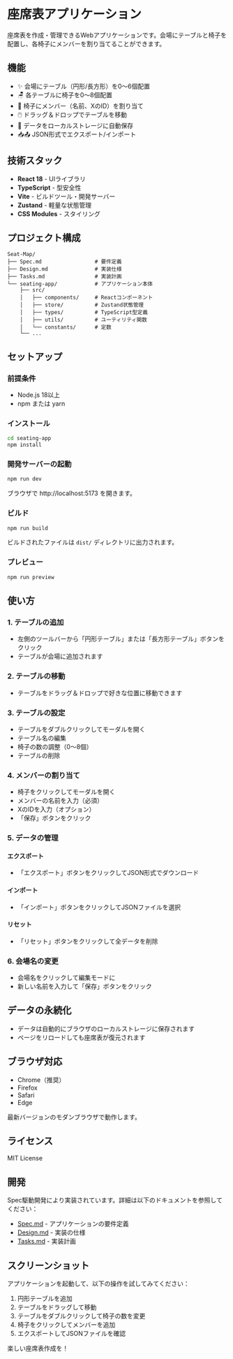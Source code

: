 # 座席表アプリケーション

座席表を作成・管理できるWebアプリケーションです。会場にテーブルと椅子を配置し、各椅子にメンバーを割り当てることができます。

## 機能

- ✨ 会場にテーブル（円形/長方形）を0〜6個配置
- 🪑 各テーブルに椅子を0〜8個配置
- 👤 椅子にメンバー（名前、XのID）を割り当て
- 🖱️ ドラッグ＆ドロップでテーブルを移動
- 💾 データをローカルストレージに自動保存
- 📥📤 JSON形式でエクスポート/インポート

## 技術スタック

- **React 18** - UIライブラリ
- **TypeScript** - 型安全性
- **Vite** - ビルドツール・開発サーバー
- **Zustand** - 軽量な状態管理
- **CSS Modules** - スタイリング

## プロジェクト構成

```
Seat-Map/
├── Spec.md                 # 要件定義
├── Design.md               # 実装仕様
├── Tasks.md                # 実装計画
└── seating-app/            # アプリケーション本体
    ├── src/
    │   ├── components/     # Reactコンポーネント
    │   ├── store/          # Zustand状態管理
    │   ├── types/          # TypeScript型定義
    │   ├── utils/          # ユーティリティ関数
    │   └── constants/      # 定数
    └── ...
```

## セットアップ

### 前提条件

- Node.js 18以上
- npm または yarn

### インストール

```bash
cd seating-app
npm install
```

### 開発サーバーの起動

```bash
npm run dev
```

ブラウザで http://localhost:5173 を開きます。

### ビルド

```bash
npm run build
```

ビルドされたファイルは `dist/` ディレクトリに出力されます。

### プレビュー

```bash
npm run preview
```

## 使い方

### 1. テーブルの追加

- 左側のツールバーから「円形テーブル」または「長方形テーブル」ボタンをクリック
- テーブルが会場に追加されます

### 2. テーブルの移動

- テーブルをドラッグ＆ドロップで好きな位置に移動できます

### 3. テーブルの設定

- テーブルをダブルクリックしてモーダルを開く
- テーブル名の編集
- 椅子の数の調整（0〜8個）
- テーブルの削除

### 4. メンバーの割り当て

- 椅子をクリックしてモーダルを開く
- メンバーの名前を入力（必須）
- XのIDを入力（オプション）
- 「保存」ボタンをクリック

### 5. データの管理

#### エクスポート
- 「エクスポート」ボタンをクリックしてJSON形式でダウンロード

#### インポート
- 「インポート」ボタンをクリックしてJSONファイルを選択

#### リセット
- 「リセット」ボタンをクリックして全データを削除

### 6. 会場名の変更

- 会場名をクリックして編集モードに
- 新しい名前を入力して「保存」ボタンをクリック

## データの永続化

- データは自動的にブラウザのローカルストレージに保存されます
- ページをリロードしても座席表が復元されます

## ブラウザ対応

- Chrome（推奨）
- Firefox
- Safari
- Edge

最新バージョンのモダンブラウザで動作します。

## ライセンス

MIT License

## 開発

Spec駆動開発により実装されています。詳細は以下のドキュメントを参照してください：

- [Spec.md](./Spec.md) - アプリケーションの要件定義
- [Design.md](./Design.md) - 実装の仕様
- [Tasks.md](./Tasks.md) - 実装計画

## スクリーンショット

アプリケーションを起動して、以下の操作を試してみてください：

1. 円形テーブルを追加
2. テーブルをドラッグして移動
3. テーブルをダブルクリックして椅子の数を変更
4. 椅子をクリックしてメンバーを追加
5. エクスポートしてJSONファイルを確認

楽しい座席表作成を！